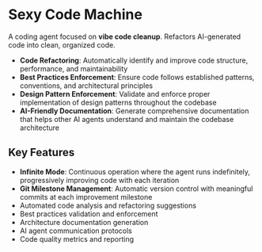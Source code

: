 # Sexy Code Machine

A coding agent focused on **vibe code cleanup**. Refactors AI-generated code into clean, organized code.

- **Code Refactoring**: Automatically identify and improve code structure, performance, and maintainability
- **Best Practices Enforcement**: Ensure code follows established patterns, conventions, and architectural principles
- **Design Pattern Enforcement**: Validate and enforce proper implementation of design patterns throughout the codebase
- **AI-Friendly Documentation**: Generate comprehensive documentation that helps other AI agents understand and maintain the codebase architecture

## Key Features

- **Infinite Mode**: Continuous operation where the agent runs indefinitely, progressively improving code with each iteration
- **Git Milestone Management**: Automatic version control with meaningful commits at each improvement milestone
- Automated code analysis and refactoring suggestions
- Best practices validation and enforcement
- Architecture documentation generation
- AI agent communication protocols
- Code quality metrics and reporting